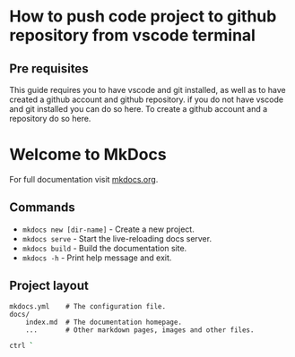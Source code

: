 
# How to push code project to github repository from vscode terminal
## Pre requisites 
This guide requires you to have vscode and git installed, as well as to have created a github account and github repository. if you do not have vscode and git installed you can do so here. <link>
To create a github account and a repository do so here. <link>




# Welcome to MkDocs

For full documentation visit [mkdocs.org](https://www.mkdocs.org).

## Commands

* `mkdocs new [dir-name]` - Create a new project.
* `mkdocs serve` - Start the live-reloading docs server.
* `mkdocs build` - Build the documentation site.
* `mkdocs -h` - Print help message and exit.

## Project layout

    mkdocs.yml    # The configuration file.
    docs/
        index.md  # The documentation homepage.
        ...       # Other markdown pages, images and other files.

``` bash
ctrl `
```

